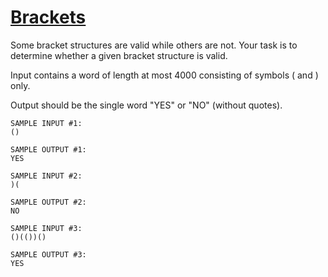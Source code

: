 # [Brackets](http://acm.mipt.ru/judge/problems.pl?problem=008&lang=en)

Some bracket structures are valid while others are not. Your task is to determine whether a given bracket structure is valid.

Input contains a word of length at most 4000 consisting of symbols ( and ) only.

Output should be the single word "YES" or "NO" (without quotes).

```
SAMPLE INPUT #1:
()

SAMPLE OUTPUT #1:
YES

SAMPLE INPUT #2:
)(

SAMPLE OUTPUT #2:
NO

SAMPLE INPUT #3:
()(())()

SAMPLE OUTPUT #3:
YES
```
